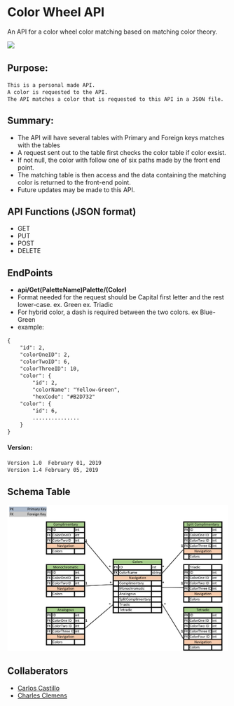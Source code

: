 # Color Wheel API

An API for a color wheel color matching based on matching color theory.

![](assets/colorsFullBars.jpg?raw=true)

## Purpose:
```
This is a personal made API.
A color is requested to the API.
The API matches a color that is requested to this API in a JSON file.
```

## Summary:
- The API will have several tables with Primary and Foreign keys matches with the tables
- A request sent out to the table first checks the color table if color exsist.
- If not null, the color with follow one of six paths made by the front end point.
- The matching table is then access and the data containing the matching color is returned to the front-end point.
- Future updates may be made to this API.

## API Functions (JSON format)
* GET
* PUT
* POST
* DELETE

## EndPoints
- **api/Get(PaletteName)Palette/(Color)**
- Format needed for the request should be Capital first letter and the rest lower-case.  ex. Green
ex. Triadic
- For hybrid color, a dash is required between the two colors. ex Blue-Green
- example:  
```
{
    "id": 2,
    "colorOneID": 2,
    "colorTwoID": 6,
    "colorThreeID": 10,
    "color": {
        "id": 2,
        "colorName": "Yellow-Green",
        "hexCode": "#B2D732"
    "color": {
        "id": 6,
        ...............       
    }
}
```


#### Version:
```
Version 1.0  February 01, 2019
Version 1.4 February 05, 2019
```

## Schema Table
![](assets/MidtermTables.PNG?raw=true)

## Collaberators
* [Carlos Castillo](#castillocarlosr)
* [Charles Clemens](#CClemensJr)